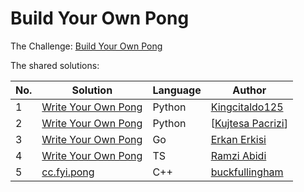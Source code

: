 # Build Your Own Pong

The Challenge: [Build Your Own Pong](https://codingchallenges.fyi/challenges/challenge-pong)

The shared solutions:

| No. | Solution                                                        | Language | Author                                               |
|-----|-----------------------------------------------------------------|----------|------------------------------------------------------|
| 1   | [Write Your Own Pong](https://github.com/Kingcitaldo125/PyPong) | Python   | [Kingcitaldo125](https://github.com/Kingcitaldo125/) |
| 2   | [Write Your Own Pong](https://github.com/KPaccarizi/_Pong_Game) | Python   | [[Kujtesa Pacrizi](https://github.com/KPaccarizi)]   |
| 3   | [Write Your Own Pong](https://github.com/Erkanerkisi/pong)      | Go       | [Erkan Erkisi](https://github.com/Erkanerkisi)       |
| 4   | [Write Your Own Pong](https://github.com/Ramzi-Abidi/Pong)      | TS       | [Ramzi Abidi](https://github.com/Ramzi-Abidi)        |
| 5   | [cc.fyi.pong](https://github.com/buckfullingham/cc.fyi.pong)    | C++      | [buckfullingham](https://github.com/buckfullingham)  |
